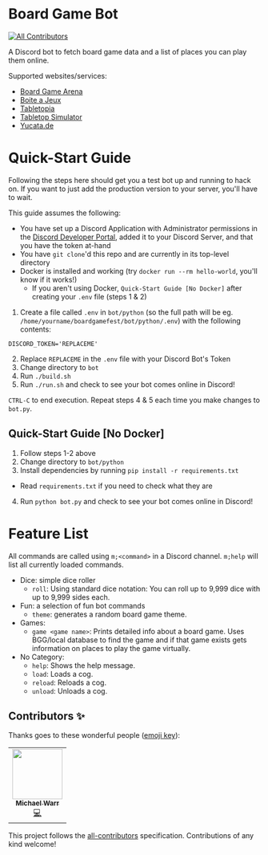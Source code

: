 # Board Game Bot
<!-- ALL-CONTRIBUTORS-BADGE:START - Do not remove or modify this section -->
[![All Contributors](https://img.shields.io/badge/all_contributors-1-orange.svg?style=flat-square)](#contributors-)
<!-- ALL-CONTRIBUTORS-BADGE:END -->

A Discord bot to fetch board game data and a list of places you can play them online.

Supported websites/services:
- [Board Game Arena](https://boardgamearena.com/)
- [Boite a Jeux](http://www.boiteajeux.net/)
- [Tabletopia](https://tabletopia.com/)
- [Tabletop Simulator](https://store.steampowered.com/app/286160/Tabletop_Simulator/)
- [Yucata.de](https://www.yucata.de/en)

# Quick-Start Guide

Following the steps here should get you a test bot up and running to hack on. If you want to just add the production version to your server, you'll have to wait.

This guide assumes the following:

- You have set up a Discord Application with Administrator permissions in the [Discord Developer Portal](https://discord.com/developers), added it to your Discord Server, and that you have the token at-hand
- You have `git clone`'d this repo and are currently in its top-level directory
- Docker is installed and working (try `docker run --rm hello-world`, you'll know if it works!)
  - If you aren't using Docker,  `Quick-Start Guide [No Docker]` after creating your `.env` file (steps 1 & 2)

1. Create a file called `.env` in `bot/python` (so the full path will be eg. `/home/yourname/boardgamefest/bot/python/.env`) with the following contents:
  ```
  DISCORD_TOKEN='REPLACEME'
  ```
2. Replace `REPLACEME` in the `.env` file with your Discord Bot's Token
3. Change directory to `bot`
4. Run `./build.sh`
5. Run `./run.sh` and check to see your bot comes online in Discord!

`CTRL-C` to end execution. Repeat steps 4 & 5 each time you make changes to `bot.py`. 

## Quick-Start Guide [No Docker]

1. Follow steps 1-2 above
2. Change directory to `bot/python`
3. Install dependencies by running `pip install -r requirements.txt`
  - Read `requirements.txt` if you need to check what they are
4. Run `python bot.py` and check to see your bot comes online in Discord!

# Feature List

All commands are called using `m;<command>` in a Discord channel. `m;help` will list all currently loaded commands.

- Dice: simple dice roller
  - `roll`: Using standard dice notation: You can roll up to 9,999 dice with up to 9,999 sides each.
- Fun: a selection of fun bot commands
  - `theme`: generates a random board game theme.
- Games:
  - `game <game name>`: Prints detailed info about a board game. Uses BGG/local database to find the game and if that game exists gets information on places to play the game virtually.
- No Category:
  - `help`: Shows the help message.
  - `load`: Loads a cog.
  - `reload`: Reloads a cog.
  - `unload`: Unloads a cog.
## Contributors ✨

Thanks goes to these wonderful people ([emoji key](https://allcontributors.org/docs/en/emoji-key)):

<!-- ALL-CONTRIBUTORS-LIST:START - Do not remove or modify this section -->
<!-- prettier-ignore-start -->
<!-- markdownlint-disable -->
<table>
  <tr>
    <td align="center"><a href="https://github.com/ElectricWarr"><img src="https://avatars.githubusercontent.com/u/10360900?v=4?s=100" width="100px;" alt=""/><br /><sub><b>Michael Warr</b></sub></a><br /><a href="https://github.com/tawilkinson/boardgamebot/commits?author=ElectricWarr" title="Code">💻</a></td>
  </tr>
</table>

<!-- markdownlint-restore -->
<!-- prettier-ignore-end -->

<!-- ALL-CONTRIBUTORS-LIST:END -->

This project follows the [all-contributors](https://github.com/all-contributors/all-contributors) specification. Contributions of any kind welcome!